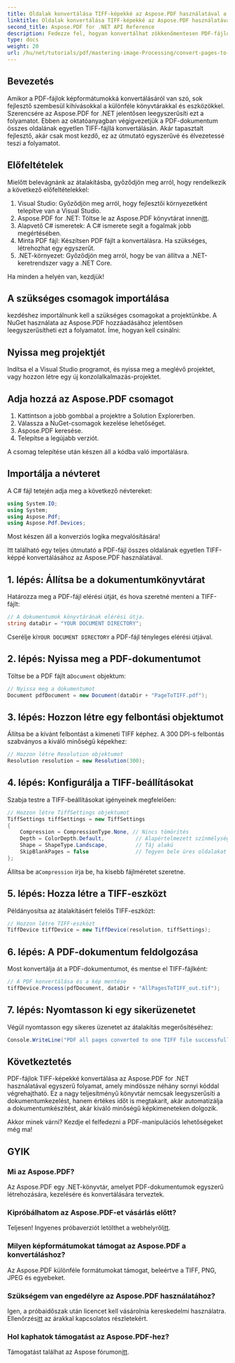 ```yaml
---
title: Oldalak konvertálása TIFF-képekké az Aspose.PDF használatával a .NET-ben
linktitle: Oldalak konvertálása TIFF-képekké az Aspose.PDF használatával a .NET-ben
second_title: Aspose.PDF for .NET API Reference
description: Fedezze fel, hogyan konvertálhat zökkenőmentesen PDF-fájlokat kiváló minőségű TIFF-képekké az Aspose.PDF-könyvtár segítségével .NET-hez. Ez a lépésenkénti oktatóanyag világos utasításokat és kódpéldát kínál.
type: docs
weight: 20
url: /hu/net/tutorials/pdf/mastering-image-Processing/convert-pages-to-tiff-images/
---
```

## Bevezetés

Amikor a PDF-fájlok képformátumokká konvertálásáról van szó, sok fejlesztő szembesül kihívásokkal a különféle könyvtárakkal és eszközökkel. Szerencsére az Aspose.PDF for .NET jelentősen leegyszerűsíti ezt a folyamatot. Ebben az oktatóanyagban végigvezetjük a PDF-dokumentum összes oldalának egyetlen TIFF-fájllá konvertálásán. Akár tapasztalt fejlesztő, akár csak most kezdő, ez az útmutató egyszerűvé és élvezetessé teszi a folyamatot.

## Előfeltételek

Mielőtt belevágnánk az átalakításba, győződjön meg arról, hogy rendelkezik a következő előfeltételekkel:

1. Visual Studio: Győződjön meg arról, hogy fejlesztői környezetként telepítve van a Visual Studio.
2.  Aspose.PDF for .NET: Töltse le az Aspose.PDF könyvtárat innen[itt](https://releases.aspose.com/pdf/net/).
3. Alapvető C# ismeretek: A C# ismerete segít a fogalmak jobb megértésében.
4. Minta PDF fájl: Készítsen PDF fájlt a konvertálásra. Ha szükséges, létrehozhat egy egyszerűt.
5. .NET-környezet: Győződjön meg arról, hogy be van állítva a .NET-keretrendszer vagy a .NET Core.

Ha minden a helyén van, kezdjük!

## A szükséges csomagok importálása

kezdéshez importálnunk kell a szükséges csomagokat a projektünkbe. A NuGet használata az Aspose.PDF hozzáadásához jelentősen leegyszerűsítheti ezt a folyamatot. Íme, hogyan kell csinálni:

## Nyissa meg projektjét

Indítsa el a Visual Studio programot, és nyissa meg a meglévő projektet, vagy hozzon létre egy új konzolalkalmazás-projektet.

## Adja hozzá az Aspose.PDF csomagot

1. Kattintson a jobb gombbal a projektre a Solution Explorerben.
2. Válassza a NuGet-csomagok kezelése lehetőséget.
3. Aspose.PDF keresése.
4. Telepítse a legújabb verziót.

A csomag telepítése után készen áll a kódba való importálásra.

##  Importálja a névteret

A C# fájl tetején adja meg a következő névtereket:

```csharp
using System.IO;
using System;
using Aspose.Pdf;
using Aspose.Pdf.Devices;
```

Most készen áll a konverziós logika megvalósítására!

Itt található egy teljes útmutató a PDF-fájl összes oldalának egyetlen TIFF-képpé konvertálásához az Aspose.PDF használatával.

## 1. lépés: Állítsa be a dokumentumkönyvtárat

Határozza meg a PDF-fájl elérési útját, és hova szeretné menteni a TIFF-fájlt:

```csharp
// A dokumentumok könyvtárának elérési útja.
string dataDir = "YOUR DOCUMENT DIRECTORY";
```

 Cserélje ki`YOUR DOCUMENT DIRECTORY` a PDF-fájl tényleges elérési útjával.

## 2. lépés: Nyissa meg a PDF-dokumentumot

 Töltse be a PDF fájlt a`Document` objektum:

```csharp
// Nyissa meg a dokumentumot
Document pdfDocument = new Document(dataDir + "PageToTIFF.pdf");
```

## 3. lépés: Hozzon létre egy felbontási objektumot

Állítsa be a kívánt felbontást a kimeneti TIFF képhez. A 300 DPI-s felbontás szabványos a kiváló minőségű képekhez:

```csharp
// Hozzon létre Resolution objektumot
Resolution resolution = new Resolution(300);
```

## 4. lépés: Konfigurálja a TIFF-beállításokat

Szabja testre a TIFF-beállításokat igényeinek megfelelően:

```csharp
// Hozzon létre TiffSettings objektumot
TiffSettings tiffSettings = new TiffSettings
{
    Compression = CompressionType.None, // Nincs tömörítés
    Depth = ColorDepth.Default,          // Alapértelmezett színmélység
    Shape = ShapeType.Landscape,         // Táj alakú
    SkipBlankPages = false               // Tegyen bele üres oldalakat
};
```

 Állítsa be a`Compression` írja be, ha kisebb fájlméretet szeretne.

## 5. lépés: Hozza létre a TIFF-eszközt

Példányosítsa az átalakításért felelős TIFF-eszközt:

```csharp
// Hozzon létre TIFF-eszközt
TiffDevice tiffDevice = new TiffDevice(resolution, tiffSettings);
```

## 6. lépés: A PDF-dokumentum feldolgozása

Most konvertálja át a PDF-dokumentumot, és mentse el TIFF-fájlként:

```csharp
// A PDF konvertálása és a kép mentése
tiffDevice.Process(pdfDocument, dataDir + "AllPagesToTIFF_out.tif");
```

## 7. lépés: Nyomtasson ki egy sikerüzenetet

Végül nyomtasson egy sikeres üzenetet az átalakítás megerősítéséhez:

```csharp
Console.WriteLine("PDF all pages converted to one TIFF file successfully!");
```

## Következtetés

PDF-fájlok TIFF-képekké konvertálása az Aspose.PDF for .NET használatával egyszerű folyamat, amely mindössze néhány sornyi kóddal végrehajtható. Ez a nagy teljesítményű könyvtár nemcsak leegyszerűsíti a dokumentumkezelést, hanem értékes időt is megtakarít, akár automatizálja a dokumentumkészítést, akár kiváló minőségű képkimeneteken dolgozik. 

Akkor minek várni? Kezdje el felfedezni a PDF-manipulációs lehetőségeket még ma!

## GYIK

### Mi az Aspose.PDF?
Az Aspose.PDF egy .NET-könyvtár, amelyet PDF-dokumentumok egyszerű létrehozására, kezelésére és konvertálására terveztek.

### Kipróbálhatom az Aspose.PDF-et vásárlás előtt?
 Teljesen! Ingyenes próbaverziót letölthet a webhelyről[itt](https://releases.aspose.com/).

### Milyen képformátumokat támogat az Aspose.PDF a konvertáláshoz?
Az Aspose.PDF különféle formátumokat támogat, beleértve a TIFF, PNG, JPEG és egyebeket.

### Szükségem van engedélyre az Aspose.PDF használatához?
 Igen, a próbaidőszak után licencet kell vásárolnia kereskedelmi használatra. Ellenőrzés[itt](https://purchase.aspose.com/) az árakkal kapcsolatos részletekért.

### Hol kaphatok támogatást az Aspose.PDF-hez?
 Támogatást találhat az Aspose fórumon[itt](https://forum.aspose.com/c/pdf/10).